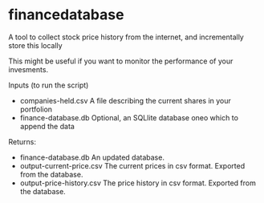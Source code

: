 # financedatabase

A tool to collect stock price history from the internet, and incrementally store this locally

This might be useful if you want to monitor the performance of your invesments.

Inputs (to run the script)
* companies-held.csv		A file describing the current shares in your portfolion
* finance-database.db		Optional, an SQLlite database oneo which to append the data
   
Returns:
* finance-database.db		An updated database.
* output-current-price.csv	The current prices in csv format. Exported from the database.
* output-price-history.csv	The price history in csv format. Exported from the database.
